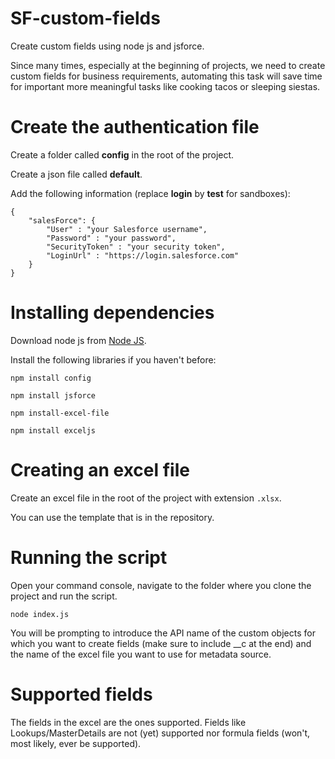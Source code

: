 # SF-custom-fields
Create custom fields using node js and jsforce.

Since many times, especially at the beginning of projects, we need to create custom fields for business requirements, automating this task will save time for important more meaningful tasks like cooking tacos or sleeping siestas.

# Create the authentication file
Create a folder called **config** in the root of the project.

Create a json file called **default**.

Add the following information (replace **login** by **test** for sandboxes):

```
{
	"salesForce": {
		"User" : "your Salesforce username",
		"Password" : "your password",
		"SecurityToken" : "your security token",
		"LoginUrl" : "https://login.salesforce.com"
	}
}
```

# Installing dependencies

Download node js from [Node JS](https://nodejs.org/es/download/). 

Install the following libraries if you haven't before:
```
npm install config
```
```
npm install jsforce
```
```
npm install-excel-file
```
```
npm install exceljs
```

# Creating an excel file
Create an excel file in the root of the project with extension `.xlsx`.

You can use the template that is in the repository.

# Running the script
Open your command console, navigate to the folder where you clone the project and run the script.

```
node index.js
```

You will be prompting to introduce the API name of the custom objects for which you want to create fields (make sure to include __c at the end) and the name of the excel file you want to use for metadata source.

# Supported fields
The fields in the excel are the ones supported. Fields like Lookups/MasterDetails are not (yet) supported nor formula fields (won't, most likely, ever be supported).